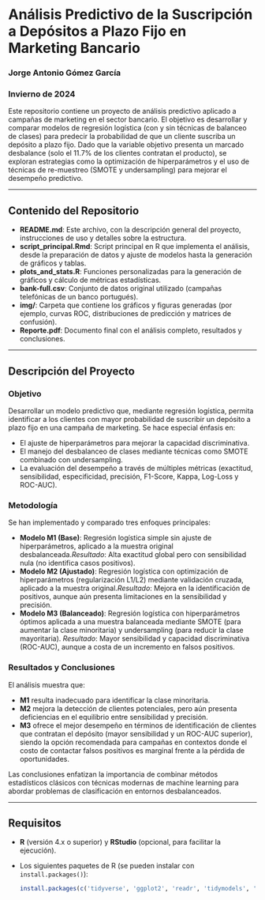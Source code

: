 # Análisis Predictivo de la Suscripción a Depósitos a Plazo Fijo en Marketing Bancario

### Jorge Antonio Gómez García
### Invierno de 2024

Este repositorio contiene un proyecto de análisis predictivo aplicado a campañas de marketing en el sector bancario. El objetivo es desarrollar y comparar modelos de regresión logística (con y sin técnicas de balanceo de clases) para predecir la probabilidad de que un cliente suscriba un depósito a plazo fijo. Dado que la variable objetivo presenta un marcado desbalance (solo el 11.7% de los clientes contratan el producto), se exploran estrategias como la optimización de hiperparámetros y el uso de técnicas de re-muestreo (SMOTE y undersampling) para mejorar el desempeño predictivo.

---

## Contenido del Repositorio

- **README.md**: Este archivo, con la descripción general del proyecto, instrucciones de uso y detalles sobre la estructura.
- **script_principal.Rmd**: Script principal en R que implementa el análisis, desde la preparación de datos y ajuste de modelos hasta la generación de gráficos y tablas.
- **plots_and_stats.R**: Funciones personalizadas para la generación de gráficos y cálculo de métricas estadísticas.
- **bank-full.csv**: Conjunto de datos original utilizado (campañas telefónicas de un banco portugués).
- **img/**: Carpeta que contiene los gráficos y figuras generadas (por ejemplo, curvas ROC, distribuciones de predicción y matrices de confusión).
- **Reporte.pdf**: Documento final con el análisis completo, resultados y conclusiones.

---

## Descripción del Proyecto

### Objetivo

Desarrollar un modelo predictivo que, mediante regresión logística, permita identificar a los clientes con mayor probabilidad de suscribir un depósito a plazo fijo en una campaña de marketing. Se hace especial énfasis en:

- El ajuste de hiperparámetros para mejorar la capacidad discriminativa.
- El manejo del desbalanceo de clases mediante técnicas como SMOTE combinado con undersampling.
- La evaluación del desempeño a través de múltiples métricas (exactitud, sensibilidad, especificidad, precisión, F1-Score, Kappa, Log-Loss y ROC-AUC).

### Metodología

Se han implementado y comparado tres enfoques principales:

- **Modelo M1 (Base)**: Regresión logística simple sin ajuste de hiperparámetros, aplicado a la muestra original desbalanceada.*Resultado*: Alta exactitud global pero con sensibilidad nula (no identifica casos positivos).
- **Modelo M2 (Ajustado)**: Regresión logística con optimización de hiperparámetros (regularización L1/L2) mediante validación cruzada, aplicado a la muestra original.*Resultado*: Mejora en la identificación de positivos, aunque aún presenta limitaciones en la sensibilidad y precisión.
- **Modelo M3 (Balanceado)**: Regresión logística con hiperparámetros óptimos aplicada a una muestra balanceada mediante SMOTE (para aumentar la clase minoritaria) y undersampling (para reducir la clase mayoritaria).
  *Resultado*: Mayor sensibilidad y capacidad discriminativa (ROC-AUC), aunque a costa de un incremento en falsos positivos.

### Resultados y Conclusiones

El análisis muestra que:

- **M1** resulta inadecuado para identificar la clase minoritaria.
- **M2** mejora la detección de clientes potenciales, pero aún presenta deficiencias en el equilibrio entre sensibilidad y precisión.
- **M3** ofrece el mejor desempeño en términos de identificación de clientes que contratan el depósito (mayor sensibilidad y un ROC-AUC superior), siendo la opción recomendada para campañas en contextos donde el costo de contactar falsos positivos es marginal frente a la pérdida de oportunidades.

Las conclusiones enfatizan la importancia de combinar métodos estadísticos clásicos con técnicas modernas de machine learning para abordar problemas de clasificación en entornos desbalanceados.

---

## Requisitos

- **R** (versión 4.x o superior) y **RStudio** (opcional, para facilitar la ejecución).
- Los siguientes paquetes de R (se pueden instalar con `install.packages()`):

  ```R
  install.packages(c('tidyverse', 'ggplot2', 'readr', 'tidymodels', 'glmnet', 'mlr3tuning', 'pROC', 'smotefamily', 'nnet', 'caret'))
  ```
